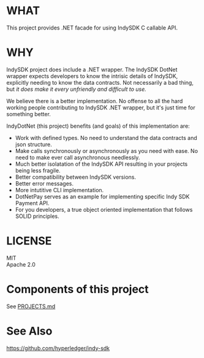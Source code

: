 ﻿# WHAT

This project provides .NET facade for using IndySDK C callable API. 

# WHY

IndySDK project does include a .NET wrapper. The IndySDK DotNet wrapper expects
developers to know the intrisic details of IndySDK, explicitly needing to know the data
contracts.  Not necessarily a bad thing, but _it does make it every unfriendly
and difficult to use._ 

We believe there is a better implementation.  No offense to all the hard working people
contributing to IndySDK .NET wrapper, but it's just time for something better.  

IndyDotNet (this project) benefits (and goals) of this implementation are:
- Work with defined types. No need to understand the data contracts and json structure.
- Make calls synchronously or asynchronously as you need with ease. 
No need to make ever call asynchronous needlessly.
- Much better isolatation of the IndySDK API resulting in your projects being less fragile.
- Better compatibility between IndySDK versions.
- Better error messages.
- More intutitive CLI implementation.
- DotNetPay serves as an example for implementing specific Indy SDK Payment API.
- For you developers, a true object oriented implementation that follows SOLID principles.

# LICENSE
MIT  
Apache 2.0


# Components of this project
See [PROJECTS.md](PROJECTS.md)


# See Also
https://github.com/hyperledger/indy-sdk